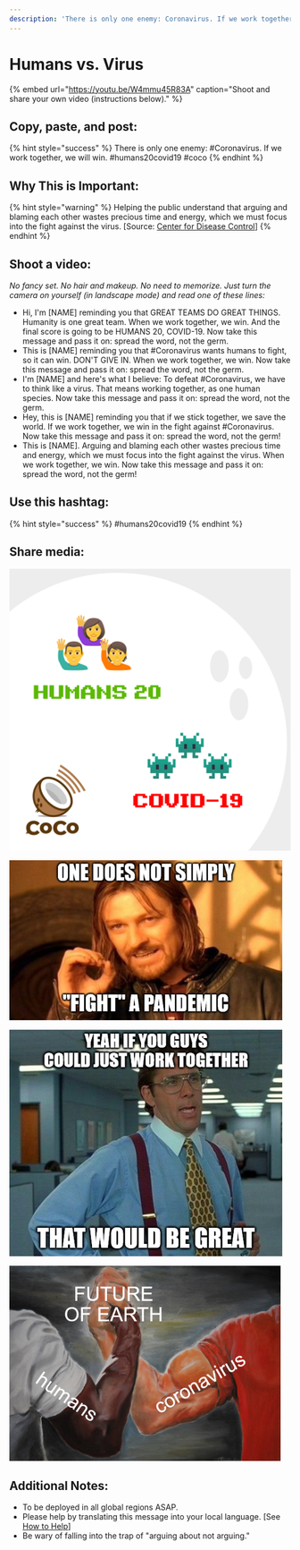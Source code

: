 ```yaml
---
description: 'There is only one enemy: Coronavirus. If we work together, we will win.'
---
```


# Humans vs. Virus

{% embed url="https://youtu.be/W4mmu45R83A" caption="Shoot and share your own video \(instructions below\)." %}

## Copy, paste, and post:

{% hint style="success" %}
There is only one enemy: \#Coronavirus. If we work together, we will win. \#humans20covid19 \#coco
{% endhint %}

## Why This is Important:

{% hint style="warning" %}
Helping the public understand that arguing and blaming each other wastes precious time and energy, which we must focus into the fight against the virus. \[Source: [Center for Disease Control](https://www.cdc.gov/flu/pandemic-resources/pdf/workshop.pdf)\]
{% endhint %}

## Shoot a video:

_No fancy set. No hair and makeup. No need to memorize. Just turn the camera on yourself \(in landscape mode\) and read one of these lines:_

* Hi, I'm \[NAME\] reminding you that GREAT TEAMS DO GREAT THINGS. Humanity is one great team. When we work together, we win. And the final score is going to be HUMANS 20, COVID-19. Now take this message and pass it on: spread the word, not the germ. 
* This is \[NAME\] reminding you that \#Coronavirus wants humans to fight, so it can win. DON'T GIVE IN. When we work together, we win. Now take this message and pass it on: spread the word, not the germ. 
* I'm \[NAME\] and here's what I believe: To defeat \#Coronavirus, we have to think like a virus. That means working together, as one human species. Now take this message and pass it on: spread the word, not the germ. 
* Hey, this is \[NAME\] reminding you that if we stick together, we save the world. If we work together, we win in the fight against \#Coronavirus. Now take this message and pass it on: spread the word, not the germ!  
* This is \[NAME\]. Arguing and blaming each other wastes precious time and energy, which we must focus into the fight against the virus. When we work together, we win. Now take this message and pass it on: spread the word, not the germ!

## Use this hashtag:

{% hint style="success" %}
\#humans20covid19
{% endhint %}

## Share media:

![](../.gitbook/assets/humans20covid19.png)

![](../.gitbook/assets/humans-fight-pandemic.PNG)

![](../.gitbook/assets/humans-work-together.PNG)

![](../.gitbook/assets/humans-future-of-earth.PNG)

## Additional Notes:

* To be deployed in all global regions ASAP.
* Please help by translating this message into your local language. \[See [How to Help](../how-to-help.md)\]
* Be wary of falling into the trap of "arguing about not arguing."

